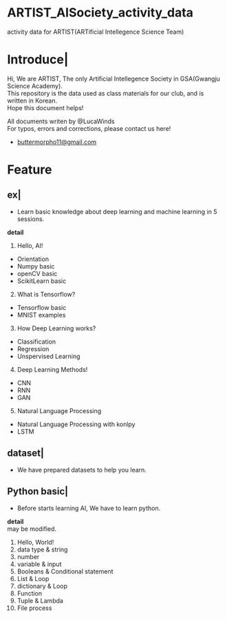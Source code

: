 # ARTIST_AISociety_activity_data
activity data for ARTIST(ARTificial Intellegence Science Team)

# **Introduce**|
Hi, We are ARTIST, The only Artificial Intellegence Society in GSA(Gwangju Science Academy). <br>
This repository is the data used as class materials for our club, and is written in Korean. <br>
Hope this document helps! <br>

All documents writen by @LucaWinds <br>
For typos, errors and corrections, please contact us here! <br>
* buttermorpho11@gmail.com

# **Feature**

## **ex|** <br>
* Learn basic knowledge about deep learning and machine learning in 5 sessions.

**detail** <br>
1. Hello, AI!
  * Orientation
  * Numpy basic
  * openCV basic
  * ScikitLearn basic
2. What is Tensorflow?
  * Tensorflow basic
  * MNIST examples
3. How Deep Learning works?
  * Classification
  * Regression
  * Unspervised Learning
4. Deep Learning Methods!
  * CNN
  * RNN
  * GAN
5. Natural Language Processing
  * Natural Language Processing with konlpy
  * LSTM

## **dataset|** <br>
* We have prepared datasets to help you learn. <br>

## **Python basic|** <br>
* Before starts learning AI, We have to learn python. <br>

**detail** <br>
may be modified. <br>

1. Hello, World!
2. data type & string
3. number
4. variable & input
5. Booleans & Conditional statement
6. List & Loop
7. dictionary & Loop
8. Function
9. Tuple & Lambda
10. File process
